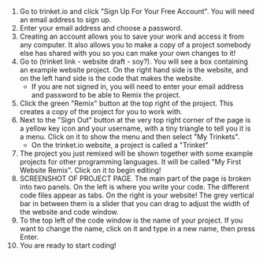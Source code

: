1. Go to trinket.io and click "Sign Up For Your Free Account". You will need an email address to sign up. 
2. Enter your email address and choose a password.
3. Creating an account allows you to save your work and access it from any computer. It also allows you to make a copy of a project somebody else has shared with you so you can make your own changes to it!
4. Go to \(trinket link - website draft - soy?\). You will see a box containing an example website project. On the right hand side is the website, and on the left hand side is the code that makes the website.
   * If you are not signed in, you will need to enter your email address and password to be able to Remix the project.
5. Click the green "Remix" button at the top right of the project. This creates a copy of the project for you to work with. 
6. Next to the "Sign Out" button at the very top right corner of the page is a yellow key icon and your username, with a tiny triangle to tell you it is a menu. Click on it to show the menu and then select "My Trinkets".
   * On the trinket.io website, a project is called a "Trinket"
7. The project you just remixed will be shown together with some example projects for other programming languages. It will be called "My First Website Remix". Click on it to begin editing!
8. SCREENSHOT OF PROJECT PAGE. The main part of the page is broken into two panels. On the left is where you write your code. The different code files appear as tabs. On the right is your website! The grey vertical bar in between them is a slider that you can drag to adjust the width of the website and code window.
9. To the top left of the code window is the name of your project. If you want to change the name, click on it and type in a new name, then press Enter.
10. You are ready to start coding!



